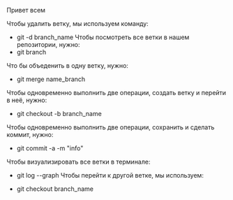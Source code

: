 Привет всем

Чтобы удалить ветку, мы используем команду:
* git -d branch_name
Чтобы посмотреть все ветки в нашем репозитории, нужно:
* git branch

Что бы объеденить в одну ветку, нужно:

* git merge name_branch

Чтобы одновременно выполнить две операции, создать ветку и перейти в неё, нужно:
* git checkout -b branch_name

Чтобы одновременно выполнить две операции, сохранить и сделать коммит, нужно:
* git commit -a -m "info"

Чтобы визуализировать все ветки в 
терминале:
* git log --graph
Чтобы перейти к другой ветке, мы используем:

- git checkout branch_name
